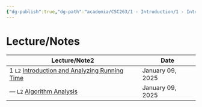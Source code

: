 ```yaml
---
{"dg-publish":true,"dg-path":"academia/CSC263/1 - Introduction/1 - Introduction and Analyzing Running Time.md","permalink":"/academia/csc-263/1-introduction/1-introduction-and-analyzing-running-time/","tags":["module","university","cs"],"created":"2025-01-10T03:01:45.004-05:00","updated":"2025-01-10T03:01:58.066-05:00"}
---
```



# Lecture/Notes

<div><table class="dataview table-view-table"><thead class="table-view-thead"><tr class="table-view-tr-header"><th class="table-view-th"><span>Lecture/Note</span><span class="dataview small-text">2</span></th><th class="table-view-th"><span>Date</span></th></tr></thead><tbody class="table-view-tbody"><tr><td><span>1			 <code class="code-styler-inline">L2</code> <a data-tooltip-position="top" aria-label="100 Academia/CSC263/1 - Introduction/Introduction and Analyzing Running Time.md" data-href="100 Academia/CSC263/1 - Introduction/Introduction and Analyzing Running Time.md" href="100 Academia/CSC263/1 - Introduction/Introduction and Analyzing Running Time.md" class="internal-link" target="_blank" rel="noopener nofollow">Introduction and Analyzing Running Time</a></span></td><td>January 09, 2025</td></tr><tr><td><span>—			 <code class="code-styler-inline">L2</code> <a data-tooltip-position="top" aria-label="100 Academia/CSC263/1 - Introduction/Algorithm Analysis.md" data-href="100 Academia/CSC263/1 - Introduction/Algorithm Analysis.md" href="100 Academia/CSC263/1 - Introduction/Algorithm Analysis.md" class="internal-link" target="_blank" rel="noopener nofollow">Algorithm Analysis</a></span></td><td>January 09, 2025</td></tr></tbody></table></div>

